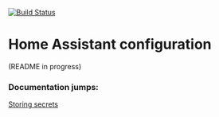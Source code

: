 [![Build Status](https://travis-ci.org/rileyschuit/HASS.svg?branch=master)](https://travis-ci.org/rileyschuit/HASS)  
  
# Home Assistant configuration  
  
(README in progress)    
  
### Documentation jumps:
[Storing secrets](https://home-assistant.io/docs/configuration/secrets/)
